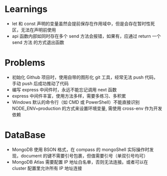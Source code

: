 # Learnings

-   let 和 const 声明的变量虽然会提前保存在作用域中，但是会存在暂时性死区，无法在声明前使用
-   api 函数内部如同时存在多个 send 方法会报错，如果有，应通过 return 一个 send 方法 的方式退出函数

# Problems

-   初始化 Github 项目时，使用自带的图形化 git 工具，经常无法 push 代码，手动 push 后成功推动了代码
-   编写 express 中间件时，永远不能忘记调用 next 函数
-   express 中间件丰富，使用方法多样，需要多练习、多积累
-   Windows 默认的命令行（如 CMD 或 PowerShell）不能直接识别 NODE_ENV=production 的方式来设置环境变量, 需使用 cross-env 作为开发依赖

# DataBase

-   MongoDB 使用 BSON 格式，在 compass 的 mongoShell 实际操作时发现，document 的键不需要引号包裹，但值需要引号（单双引号均可）
-   MongoDB Atlas 需要配置 IP 地址白名单，否则无法连接。或者可以在 cluster 配置里允许所有 IP 地址连接
